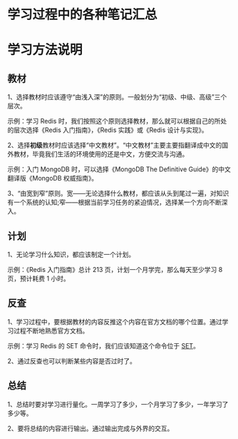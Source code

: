 学习过程中的各种笔记汇总
===

# 学习方法说明

## 教材

1、选择教材时应该遵守“由浅入深”的原则。一般划分为“初级、中级、高级”三个层次。

示例：学习 Redis 时，我们按照这个原则选择教材，那么就可以根据自己的所处的层次选择《Redis 入门指南》，《Redis 实践》或《Redis 设计与实现》。

2、选择**初级**教材时应该选择“中文教材”。“中文教材”主要主要指翻译成中文的国外教材，毕竟我们生活的环境使用的还是中文，方便交流与沟通。

示例：入门 MongoDB 时，可以选择《MongoDB The Definitive Guide》的中文翻译版《MongoDB 权威指南》。

3、“由宽到窄”原则。宽——无论选择什么教材，都应该从头到尾过一遍，对知识有一个系统的认知;窄——根据当前学习任务的紧迫情况，选择某一个方向不断深入。

## 计划

1、无论学习什么知识，都应该制定一个计划。

示例：《Redis 入门指南》总计 213 页，计划一个月学完，那么每天至少学习 8 页，预计耗费 1 小时。

## 反查

1、学习过程中，要根据教材的内容反推这个内容在官方文档的哪个位置。通过学习过程不断地熟悉官方文档。

示例：学习 Redis 的 SET 命令时，我们应该知道这个命令位于 [SET](https://redis.io/commands/set)。

2、通过反查也可以判断某些内容是否过时了。

## 总结

1、总结时要对学习进行量化。一周学习了多少，一个月学习了多少，一年学习了多少等。

2、要将总结的内容进行输出。通过输出完成与外界的交互。